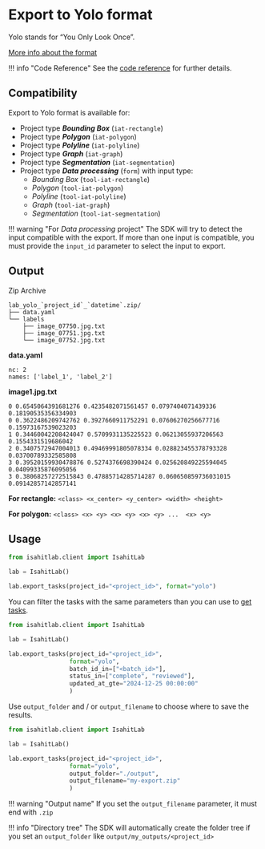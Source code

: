 # Export to Yolo format

Yolo stands for “You Only Look Once”.

[More info about the format](https://yolov8.org/yolov8-label-format)

!!! info "Code Reference"
    See the [code reference](../../task.md#isahitlab.actions.task.TaskActions.export_tasks) for further details.

## Compatibility

Export to Yolo format is available for:

* Project type *__Bounding Box__* (`iat-rectangle`)
* Project type *__Polygon__* (`iat-polygon`)
* Project type *__Polyline__* (`iat-polyline`)
* Project type *__Graph__* (`iat-graph`)
* Project type *__Segmentation__* (`iat-segmentation`)
* Project type *__Data processing__* (`form`) with input type:
    * *Bounding Box* (`tool-iat-rectangle`)
    * *Polygon* (`tool-iat-polygon`)
    * *Polyline* (`tool-iat-polyline`)
    * *Graph* (`tool-iat-graph`)
    * *Segmentation* (`tool-iat-segmentation`)

!!! warning "For *Data processing* project"
    The SDK will try to detect the input compatible with the export. 
    If more than one input is compatible, you must provide the `input_id` parameter to select the input to export.

## Output

Zip Archive

```
lab_yolo_`project_id`_`datetime`.zip/
├── data.yaml
└── labels
    ├── image_07750.jpg.txt
    ├── image_07751.jpg.txt
    └── image_07752.jpg.txt
```
**data.yaml**

```
nc: 2
names: ['label_1', 'label_2']
```

**image1.jpg.txt**

```
0 0.6545064391681276 0.4235482071561457 0.0797404071439336 0.18190535356334903
0 0.3622486209742762 0.3927660911752291 0.07606270256677716 0.15973167539023203
1 0.34460042208424047 0.5709931135225523 0.06213055937206563 0.1554331519686042
2 0.3407572947004013 0.49469991805078334 0.028823455378793328 0.03700789332585808
3 0.39520159930478876 0.5274376698390424 0.025620849225594045 0.04099335876095056
3 0.38068257272515843 0.47885714285714287 0.060650859736031015 0.09142857142857141
```


**For rectangle:** `<class> <x_center> <y_center> <width> <height>`

**For polygon:** `<class> <x> <y> <x> <y> <x> <y> ...  <x> <y>`

## Usage

``` python
from isahitlab.client import IsahitLab

lab = IsahitLab()

lab.export_tasks(project_id="<project_id>", format="yolo")
```

You can filter the tasks with the same parameters than you can use to [get tasks](../../task.md#isahitlab.actions.task.TaskActions.get_tasks).

``` python
from isahitlab.client import IsahitLab

lab = IsahitLab()

lab.export_tasks(project_id="<project_id>", 
                 format="yolo", 
                 batch_id_in=["<batch_id>"], 
                 status_in=["complete", "reviewed"], 
                 updated_at_gte="2024-12-25 00:00:00"
                 )
```

Use `output_folder` and / or `output_filename` to choose where to save the results.


``` python
from isahitlab.client import IsahitLab

lab = IsahitLab()

lab.export_tasks(project_id="<project_id>", 
                 format="yolo", 
                 output_folder="./output",
                 output_filename="my-export.zip"
                 )
```

!!! warning "Output name"
    If you set the `output_filename` parameter, it must end with `.zip`

!!! info "Directory tree"
    The SDK will automatically create the folder tree if you set an `output_folder` like `output/my_outputs/<project_id>`